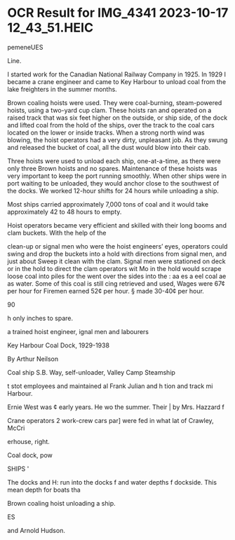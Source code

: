 # OCR Result for IMG_4341 2023-10-17 12_43_51.HEIC

pemeneUES

Line.

I started work for the Canadian National Railway
Company in 1925. In 1929 I became a crane engineer and
came to Key Harbour to unload coal from the lake freighters
in the summer months.

Brown coaling hoists were used. They were coal-burning,
steam-powered hoists, using a two-yard cup clam. These
hoists ran and operated on a raised track that was six feet
higher on the outside, or ship side, of the dock and lifted
coal from the hold of the ships, over the track to the coal
cars located on the lower or inside tracks. When a strong
north wind was blowing, the hoist operators had a very dirty,
unpleasant job. As they swung and released the bucket of
coal, all the dust would blow into their cab.

Three hoists were used to unload each ship, one-at-a-time,
as there were only three Brown hoists and no spares.
Maintenance of these hoists was very important to keep the
port running smoothly. When other ships were in port
waiting to be unloaded, they would anchor close to the
southwest of the docks. We worked 12-hour shifts for 24
hours while unloading a ship.

Most ships carried approximately 7,000 tons of coal and
it would take approximately 42 to 48 hours to empty.

Hoist operators became very efficient and skilled with
their long booms and clam buckets. With the help of the

clean-up or signal men who were the hoist engineers’ eyes,
operators could swing and drop the buckets into a hold with
directions from signal men, and just about Sweep it clean
with the clam. Signal men were stationed on deck or in the
hold to direct the clam operators wit
Mo in the hold would scrape loose coal into piles for the
went over the sides into the : aa es a eel coal
ae as water. Some of this coal is still
cing retrieved and used,
Wages were 67¢ per hour for
Firemen earned 52¢ per hour. §
made 30-40¢ per hour.

90

h only inches to spare.

a trained hoist engineer,
ignal men and labourers

Key Harbour Coal Dock, 1929-1938

By Arthur Neilson

Coal ship S.B. Way, self-unloader, Valley Camp Steamship

t
stot employees
and maintained al
Frank Julian and h
tion and track mi
Harbour.

Ernie West was ¢
early years. He wo
the summer. Their |
by Mrs. Hazzard f

Crane operators 2
work-crew cars par]
were fed in what lat
of Crawley, McCri

erhouse, right.

Coal dock, pow

SHIPS '

The docks and H:
run into the docks f
and water depths f
dockside. This mean
depth for boats tha

Brown coaling hoist unloading a ship.

ES

and Arnold Hudson.

